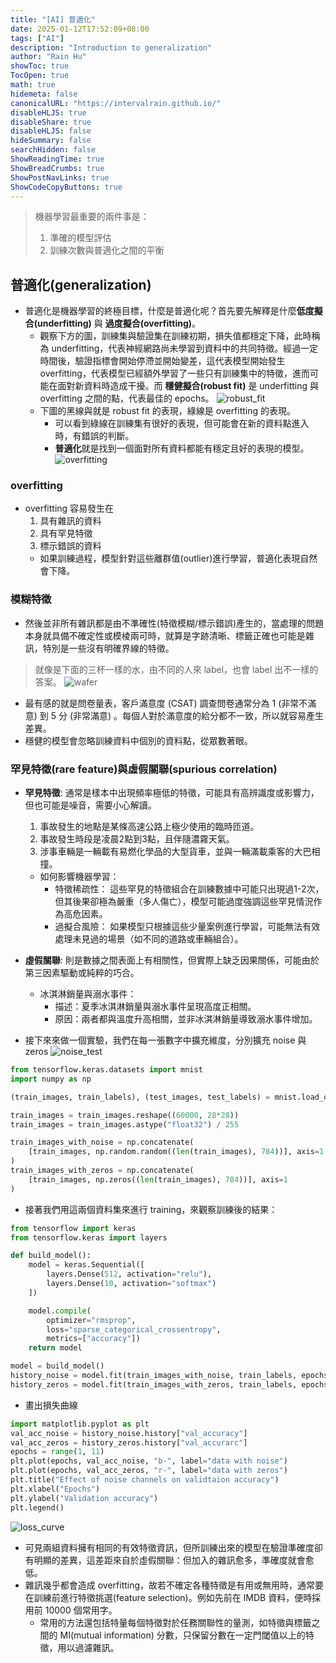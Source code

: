 ```yaml
---
title: "[AI] 普適化"
date: 2025-01-12T17:52:09+08:00
tags: ["AI"]
description: "Introduction to generalization"
author: "Rain Hu"
showToc: true
TocOpen: true
math: true
hidemeta: false
canonicalURL: "https://intervalrain.github.io/"
disableHLJS: true
disableShare: true
disableHLJS: false
hideSummary: false
searchHidden: false
ShowReadingTime: true
ShowBreadCrumbs: true
ShowPostNavLinks: true
ShowCodeCopyButtons: true
---
```

> 機器學習最重要的兩件事是：  
> 1. 準確的模型評估  
> 2. 訓練次數與普適化之間的平衡

## 普適化(generalization)
+ 普適化是機器學習的終極目標，什麼是普適化呢？首先要先解釋是什麼**低度擬合(underfitting)** 與 **過度擬合(overfitting)**。
    + 觀察下方的圖，訓練集與驗證集在訓練初期，損失值都穩定下降，此時稱為 underfitting，代表神經網路尚未學習到資料中的共同特徵。經過一定時間後，驗證指標會開始停滯並開始變差，這代表模型開始發生 overfitting，代表模型已經額外學習了一些只有訓練集中的特徵，進而可能在面對新資料時造成干擾。而 **穩健擬合(robust fit)** 是 underfitting 與 overfitting 之間的點，代表最佳的 epochs。
    ![robust_fit](./5_1/robust_fit.png)
    + 下圖的黑線與就是 robust fit 的表現，綠線是 overfitting 的表現。
        + 可以看到綠線在訓練集有很好的表現，但可能會在新的資料點進入時，有錯誤的判斷。
        + **普適化**就是找到一個面對所有資料都能有穩定且好的表現的模型。
    ![overfitting](./5_1/overfitting.webp)

### overfitting 
+ overfitting 容易發生在
    1. 具有雜訊的資料
    2. 具有罕見特徵
    3. 標示錯誤的資料
    + 如果訓練過程，模型針對這些離群值(outlier)進行學習，普適化表現自然會下降。

### 模糊特徵
+ 然後並非所有雜訊都是由不準確性(特徵模糊/標示錯誤)產生的，當處理的問題本身就具備不確定性或模棱兩可時，就算是字跡清晰、標籤正確也可能是雜訊，特別是一些沒有明確界線的特徵。
> 就像是下面的三杯一樣的水，由不同的人來 label，也會 label 出不一樣的答案。
![wafer](./5_1/water.jpeg)
+ 最有感的就是問卷量表，客戶滿意度 (CSAT) 調查問卷通常分為 1 (非常不滿意) 到 5 分 (非常滿意) 。每個人對於滿意度的給分都不一致，所以就容易產生差異。
+ 穩健的模型會忽略訓練資料中個別的資料點，從眾數著眼。

### 罕見特徵(rare feature)與虛假關聯(spurious correlation)
+ **罕見特徵**: 通常是樣本中出現頻率極低的特徵，可能具有高辨識度或影響力，但也可能是噪音，需要小心解讀。
    1. 事故發生的地點是某條高速公路上極少使用的臨時匝道。
    2. 事故發生時段是凌晨2點到3點，且伴隨濃霧天氣。
    3. 涉事車輛是一輛載有易燃化學品的大型貨車，並與一輛滿載乘客的大巴相撞。
    + 如何影響機器學習：
        + 特徵稀疏性： 這些罕見的特徵組合在訓練數據中可能只出現過1-2次，但其後果卻極為嚴重（多人傷亡），模型可能過度強調這些罕見情況作為高危因素。
        + 過擬合風險： 如果模型只根據這些少量案例進行學習，可能無法有效處理未見過的場景（如不同的道路或車輛組合）。
+ **虛假關聯**: 則是數據之間表面上有相關性，但實際上缺乏因果關係，可能由於第三因素驅動或純粹的巧合。
    + 冰淇淋銷量與溺水事件：
        + 描述：夏季冰淇淋銷量與溺水事件呈現高度正相關。
        + 原因：兩者都與溫度升高相關，並非冰淇淋銷量導致溺水事件增加。

+ 接下來來做一個實驗，我們在每一張數字中擴充維度，分別擴充 noise 與 zeros
![noise_test](./5_1/noise_test.png)
```python
from tensorflow.keras.datasets import mnist
import numpy as np

(train_images, train_labels), (test_images, test_labels) = mnist.load_data()

train_images = train_images.reshape((60000, 28*28))
train_images = train_images.astype("float32") / 255

train_images_with_noise = np.concatenate(
    [train_images, np.random.random((len(train_images), 784))], axis=1
)
train_images_with_zeros = np.concatenate(
    [train_images, np.zeros((len(train_images), 784))], axis=1
)
```
+ 接著我們用這兩個資料集來進行 training，來觀察訓練後的結果：
```python
from tensorflow import keras
from tensorflow.keras import layers

def build_model():
    model = keras.Sequential([
        layers.Dense(512, activation="relu"),
        layers.Dense(10, activation="softmax")
    ])

    model.compile(
        optimizer="rmsprop",
        loss="sparse_categorical_crossentropy",
        metrics=["accuracy"])
    return model

model = build_model()
history_noise = model.fit(train_images_with_noise, train_labels, epochs=10, batch_size=128, validation_split=0.2)
history_zeros = model.fit(train_images_with_zeros, train_labels, epochs=10, batch_size=128, validation_split=0.2)
```
+ 畫出損失曲線
```python
import matplotlib.pyplot as plt
val_acc_noise = history_noise.history["val_accuracy"]
val_acc_zeros = history_zeros.history["val_accurarc"]
epochs = range(1, 11)
plt.plot(epochs, val_acc_noise, "b-", label="data with noise")
plt.plot(epochs, val_acc_zeros, "r-", label="data with zeros")
plt.title("Effect of noise channels on validtaion accuracy")
plt.xlabel("Epochs")
plt.ylabel("Validation accuracy")
plt.legend()
```
![loss_curve](./5_1/loss_curve.png)
+ 可見兩組資料擁有相同的有效特徵資訊，但所訓練出來的模型在驗證準確度卻有明顯的差異，這差距來自於虛假關聯：但加入的雜訊愈多，準確度就會愈低。
+ 雜訊幾乎都會造成 overfitting，故若不確定各種特徵是有用或無用時，通常要在訓練前進行特徵挑選(feature selection)。例如先前在 IMDB 資料，便時採用前 10000 個常用字。
    + 常用的方法還包括特量每個特徵對於任務關聯性的量測，如特徵與標籤之間的 MI(mutual information) 分數，只保留分數在一定門閾值以上的特徵，用以過濾雜訊。